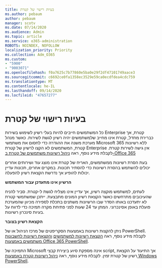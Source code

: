```yaml
---
title: בעיות רישוי של קטרת
ms.author: pebaum
author: pebaum
manager: scotv
ms.date: 07/14/2020
ms.audience: Admin
ms.topic: article
ms.service: o365-administration
ROBOTS: NOINDEX, NOFOLLOW
localization_priority: Priority
ms.collection: Adm_O365
ms.custom:
- "5900"
- "9003071"
ms.openlocfilehash: f0a7625c7b77860e5ba0e29f2df47101749aace3
ms.sourcegitcommit: c6692ce0fa1358ec3529e59ca0ecdfdea4cdc759
ms.translationtype: MT
ms.contentlocale: he-IL
ms.lasthandoff: 09/14/2020
ms.locfileid: "47657277"
---
```

# <a name="yammer-licensing-issues"></a>בעיות רישוי של קטרת

כל המשתמשים חייבים להיות בעלי רשיון לשימוש בשירות Enterprise קטרת, אך כברירת מחדל, קטרת אינו מחייב שלמשתמשים יהיה רשיון לגשת לשירות. כאשר מנהל מערכת משנה את ההגדרה כדי לחסום את משתמשי Microsoft 365 ללא רשיונות קטרת, המשתמשים לא הקצו לרשיון של קטרת Enterprise אין גישה לשירות קטרת. לקבלת מידע נוסף, ראה [ניהול רשיונות משתמשים של קטרת ב-Office 365](https://docs.microsoft.com/yammer/manage-yammer-users/manage-yammer-licenses-in-office-365) 

בעת הסרת רשיונות ממשתמשים, האריח של קטרת אינו מוצג עוד ושירותים אחרים יכולים להשתמש בהסרת רשיונות כדי להסתיר תכונות. במקרים אחרים, תכונות עדיין יכולות להופיע אך נדרשת הקצאת רשיון להפעלה.  

**הרשיון אינו מתעדכן עבור המשתמש**  

לעתים, למשתמש מוקצה רשיון, אך עדיין אינו מצליח לגשת ל-קטרת. סביר להניח שהעיכובים מתרחשים כאשר הקצאת רשיון המונים מתבצעת. ייתכן שמשתמשי קטרת לא יתעדכנו באותו הסדר שבו הרשיונות משתנים בתכלת לספירה מכיוון שהמערכת פועלת באופן אסינכרוני. המתן עד 24 שעות לפני פתיחת מקרה תמיכה כדי לדווח על בעיות סינכרון רשיונות.  

**הקצאת רשיון בצובר**  

ניתן להקצות רשיונות באמצעות הסקריפטים של מרכז הניהול או של PowerShell. לקבלת מידע נוסף, ראה [הקצאת רשיונות למשתמשים](https://docs.microsoft.com/microsoft-365/admin/manage/assign-licenses-to-users) [והקצאת רשיונות לחשבונות משתמשים באמצעות Office 365 PowerShell](https://docs.microsoft.com/office365/enterprise/powershell/assign-licenses-to-user-accounts-with-office-365-powershell). 

התמיכה של Microsoft אינה מספקת סיוע ביצירת קבצי script, אך התיעוד על הקצאת רשיון של קטרת זמין. לקבלת מידע נוסף, ראה [ניהול רשיונות קטרת באמצעות Windows PowerShell](https://docs.microsoft.com/yammer/manage-yammer-users/manage-yammer-licenses-in-office-365#manage-yammer-licenses-by-using-windows-powershell).